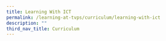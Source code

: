 ```yaml
---
title: Learning With ICT
permalink: /learning-at-tvps/curriculum/learning-with-ict
description: ""
third_nav_title: Curriculum
---
```

